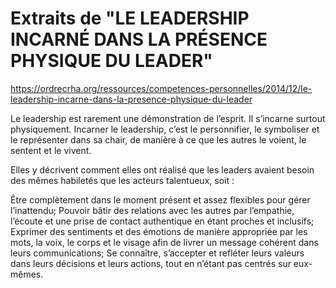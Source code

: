 # Extraits de "LE LEADERSHIP INCARNÉ DANS LA PRÉSENCE PHYSIQUE DU LEADER"
https://ordrecrha.org/ressources/competences-personnelles/2014/12/le-leadership-incarne-dans-la-presence-physique-du-leader 

Le leadership est rarement une démonstration de l’esprit. Il s’incarne surtout physiquement. Incarner le leadership, c’est le personnifier, le symboliser et le représenter dans sa chair, de manière à ce que les autres le voient, le sentent et le vivent.

Elles y décrivent comment elles ont réalisé que les leaders avaient besoin des mêmes habiletés que les acteurs talentueux, soit :

Être complètement dans le moment présent et assez flexibles pour gérer l’inattendu;
Pouvoir bâtir des relations avec les autres par l’empathie, l’écoute et une prise de contact authentique en étant proches et inclusifs;
Exprimer des sentiments et des émotions de manière appropriée par les mots, la voix, le corps et le visage afin de livrer un message cohérent dans leurs communications;
Se connaître, s’accepter et refléter leurs valeurs dans leurs décisions et leurs actions, tout en n’étant pas centrés sur eux-mêmes.